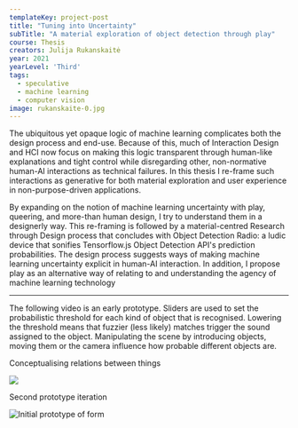 ```yaml
---
templateKey: project-post
title: "Tuning into Uncertainty"
subTitle: "A material exploration of object detection through play"
course: Thesis
creators: Julija Rukanskaitė
year: 2021
yearLevel: 'Third'
tags:
  - speculative
  - machine learning
  - computer vision
image: rukanskaite-0.jpg
---
```


<MauVideo id="0_267ppcjz" />

The ubiquitous yet opaque logic of machine learning complicates both the design process and end-use. Because of this, much of Interaction Design and HCI now focus on making this logic transparent through human-like explanations and tight control while disregarding other, non-normative human-AI interactions as technical failures. In this thesis I re-frame such interactions as generative for both material exploration and user experience in non-purpose-driven applications.

By expanding on the notion of machine learning uncertainty with play, queering, and more-than human design, I try to understand them in a designerly way. This re-framing is followed by a material-centred Research through Design process that concludes with Object Detection Radio: a ludic device that sonifies Tensorflow.js Object Detection API's prediction probabilities. The design process suggests ways of making machine learning uncertainty explicit in human-AI interaction. In addition, I propose play as an alternative way of relating to and understanding the agency of machine learning technology

---

The following video is an early prototype. Sliders are used to set the probabilistic threshold for each kind of object that is recognised. Lowering the threshold means that fuzzier (less likely) matches trigger the sound assigned to the object. Manipulating the scene by introducing objects, moving them or the camera influence how probable different objects are.

<MauVideo id="0_kt76s5bj" />

<figcaption>Conceptualising relations between things</figcaption>

![](images/rukanskaite-2.png)


<figcaption>Second prototype iteration</figcaption>

![Initial prototype of form](images/rukanskaite-1.jpg)

